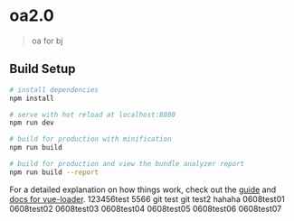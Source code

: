 # oa2.0

> oa for bj

## Build Setup

``` bash
# install dependencies
npm install

# serve with hot reload at localhost:8080
npm run dev

# build for production with minification
npm run build

# build for production and view the bundle analyzer report
npm run build --report
```

For a detailed explanation on how things work, check out the [guide](http://vuejs-templates.github.io/webpack/) and [docs for vue-loader](http://vuejs.github.io/vue-loader).
123456test
5566
git test
git test2
hahaha
0608test01
0608test02
0608test03
0608test04
0608test05
0608test06
0608test07
